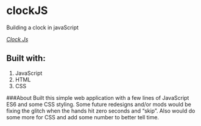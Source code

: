 # clockJS
Building a clock in javaScript
 
*[Clock Js](https://levig68.github.io/clockJS/)* 

## Built with:
1. JavaScript
2. HTML
3. CSS

###About
Built this simple web application with a few lines of JavaScript ES6 and some CSS styling. Some future redesigns and/or mods would be fixing the glitch when the hands hit zero seconds and “skip”. Also would do some more for CSS and add some number to better tell time.